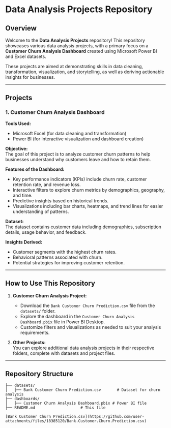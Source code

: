 # Data Analysis Projects Repository  

## Overview  

Welcome to the **Data Analysis Projects** repository! This repository showcases various data analysis projects, with a primary focus on a **Customer Churn Analysis Dashboard** created using Microsoft Power BI and Excel datasets.  

These projects are aimed at demonstrating skills in data cleaning, transformation, visualization, and storytelling, as well as deriving actionable insights for businesses.  

---

## Projects  

### 1. Customer Churn Analysis Dashboard  
**Tools Used:**  
- Microsoft Excel (for data cleaning and transformation)  
- Power BI (for interactive visualization and dashboard creation)  

**Objective:**  
The goal of this project is to analyze customer churn patterns to help businesses understand why customers leave and how to retain them.  

**Features of the Dashboard:**  
- Key performance indicators (KPIs) include churn rate, customer retention rate, and revenue loss.  
- Interactive filters to explore churn metrics by demographics, geography, and time.  
- Predictive insights based on historical trends.  
- Visualizations including bar charts, heatmaps, and trend lines for easier understanding of patterns.  

**Dataset:**  
The dataset contains customer data including demographics, subscription details, usage behavior, and feedback.  

**Insights Derived:**  
- Customer segments with the highest churn rates.  
- Behavioral patterns associated with churn.  
- Potential strategies for improving customer retention.  

---

## How to Use This Repository  

1. **Customer Churn Analysis Project:**  
   - Download the `Bank Customer Churn Prediction.csv` file from the `datasets/` folder.  
   - Explore the dashboard in the `Customer Churn Analysis Dashboard.pbix` file in Power BI Desktop.  
   - Customize filters and visualizations as needed to suit your analysis requirements.  

2. **Other Projects:**  
   You can explore additional data analysis projects in their respective folders, complete with datasets and project files.  

---

## Repository Structure  

```plaintext  
├── datasets/  
│   ├── Bank Customer Churn Prediction.csv       # Dataset for churn analysis  
├── dashboards/  
│   ├── Customer Churn Analysis Dashboard.pbix # Power BI file 
├── README.md                    # This file  

[Bank Customer Churn Prediction.csv](https://github.com/user-attachments/files/18385120/Bank.Customer.Churn.Prediction.csv)
